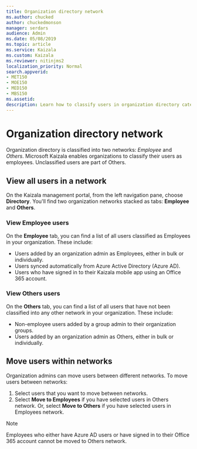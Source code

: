 ```yaml
---
title: Organization directory network
ms.author: chucked
author: chuckedmonson
manager: serdars
audience: Admin
ms.date: 05/08/2019
ms.topic: article
ms.service: Kaizala
ms.custom: Kaizala
ms.reviewer: nitinjms2
localization_priority: Normal
search.appverid:
- MET150
- MOE150
- MED150
- MBS150
ms.assetid: 
description: Learn how to classify users in organization directory categories.
---
```


# Organization directory network 

Organization directory is classified into two networks: *Employee* and *Others*. Microsoft Kaizala enables organizations to classify their users as employees. Unclassified users are part of Others.

## View all users in a network
On the Kaizala management portal, from the left navigation pane, choose **Directory**. You'll find two organization networks stacked as tabs: **Employee** and **Others**.

### View Employee users

On the **Employee** tab, you can find a list of all users classified as Employees in your organization. These include:

- Users added by an organization admin as Employees, either in bulk or individually.
- Users synced automatically from Azure Active Directory (Azure AD).
- Users who have signed in to their Kaizala mobile app using an Office 365 account.

### View Others users

On the **Others** tab, you can find a list of all users that have not been classified into any other network in your organization. These include:

- Non-employee users added by a group admin to their organization groups.
- Users added by an organization admin as Others, either in bulk or individually.

## Move users within networks

Organization admins can move users between different networks. To move users between networks:

1. Select users that you want to move between networks.
2. Select **Move to Employees** if you have selected users in Others network. Or, select **Move to Others** if you have selected users in Employees network.

> [!NOTE]
> Employees who either have Azure AD users or have signed in to their Office 365 account cannot be moved to Others network.